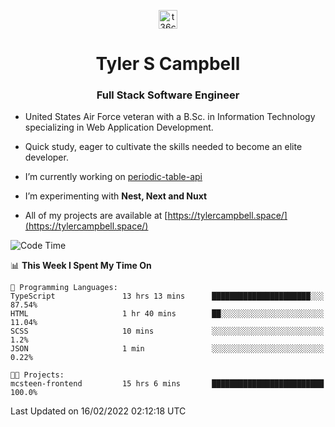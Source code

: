 <p align="center">
<a href="https://www.linkedin.com/in/t36campbell" target="blank"><img align="center" src="https://ik.imagekit.io/t36campbell/Portfolio/linkedin.png.original_m8bbGgPh6.png" alt="t36campbell" height="30" width="30" /></a>
</p>
<h1 align="center">Tyler S Campbell</h1>
<h3 align="center">Full Stack Software Engineer</h3>

* United States Air Force veteran with a B.Sc. in Information Technology specializing in Web Application Development. 

* Quick study, eager to cultivate the skills needed to become an elite developer.

* I’m currently working on [periodic-table-api](https://github.com/t36campbell/periodic-table-api)

* I’m experimenting with **Nest, Next and Nuxt**

* All of my projects are available at [https://tylercampbell.space/](https://tylercampbell.space/)

<!--START_SECTION:waka-->
![Code Time](http://img.shields.io/badge/Code%20Time-1%2C423%20hrs%206%20mins-blue)

📊 **This Week I Spent My Time On** 

```text
💬 Programming Languages: 
TypeScript               13 hrs 13 mins      ██████████████████████░░░   87.54% 
HTML                     1 hr 40 mins        ██░░░░░░░░░░░░░░░░░░░░░░░   11.04% 
SCSS                     10 mins             ░░░░░░░░░░░░░░░░░░░░░░░░░   1.2% 
JSON                     1 min               ░░░░░░░░░░░░░░░░░░░░░░░░░   0.22%

🐱‍💻 Projects: 
mcsteen-frontend         15 hrs 6 mins       █████████████████████████   100.0%

```


 Last Updated on 16/02/2022 02:12:18 UTC
<!--END_SECTION:waka-->
